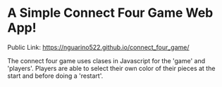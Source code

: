 # A Simple Connect Four Game Web App!

Public Link: https://nguarino522.github.io/connect_four_game/

The connect four game uses clases in Javascript for the 'game' and 'players'. 
Players are able to select their own color of their pieces at the start and before doing a 'restart'.
